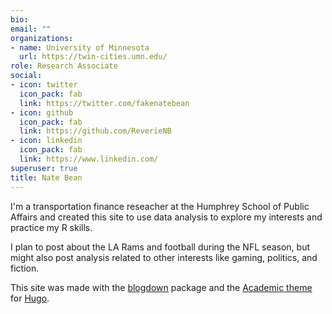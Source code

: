 ```yaml
---
bio:
email: ""
organizations:
- name: University of Minnesota
  url: https://twin-cities.umn.edu/
role: Research Associate
social:
- icon: twitter
  icon_pack: fab
  link: https://twitter.com/fakenatebean
- icon: github
  icon_pack: fab
  link: https://github.com/ReverieNB
- icon: linkedin
  icon_pack: fab
  link: https://www.linkedin.com/
superuser: true
title: Nate Bean
---
```


I'm a transportation finance reseacher at the Humphrey School of Public Affairs and created this site to use data analysis to explore my interests and practice my R skills.

I plan to post about the LA Rams and football during the NFL season, but might also post analysis related to other interests like gaming, politics, and fiction.

This site was made with the [blogdown](https://github.com/rstudio/blogdown) package and the [Academic theme](https://themes.gohugo.io/academic/) for [Hugo](https://gohugo.io/).

